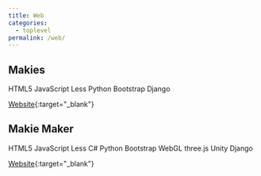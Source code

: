 ```yaml
---
title: Web
categories:
  - toplevel
permalink: /web/
---
```

## Makies

<span class="tag tag--lang">HTML5</span> <span class="tag tag--lang">JavaScript</span> <span class="tag tag--lang">Less</span> <span class="tag tag--lang">Python</span>
<span class="tag tag--framework">Bootstrap</span> <span class="tag tag--framework">Django</span>

[Website](https://mymakie.com/){:target="_blank"}


## Makie Maker

<span class="tag tag--lang">HTML5</span> <span class="tag tag--lang">JavaScript</span> <span class="tag tag--lang">Less</span> <span class="tag tag--lang">C#</span> <span class="tag tag--lang">Python</span>
<span class="tag tag--framework">Bootstrap</span> <span class="tag tag--framework">WebGL</span> <span class="tag tag--framework">three.js</span> <span class="tag tag--framework">Unity</span> <span class="tag tag--framework">Django</span>

[Website](https://mymakie.com/makie/design/){:target="_blank"}
